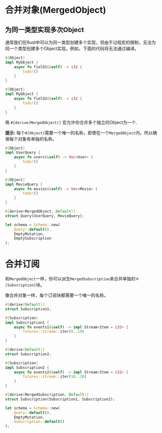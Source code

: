 # 合并对象(MergedObject)

## 为同一类型实现多次Object

通常我们在Rust中可以为同一类型创建多个实现，但由于过程宏的限制，无法为同一个类型创建多个Object实现。例如，下面的代码将无法通过编译。

```rust
#[Object]
impl MyObject {
    async fn field1(&self) -> i32 {
        todo!()
    }
}

#[Object]
impl MyObject {
    async fn field2(&self) -> i32 {
        todo!()    
    }
}
```

用 `#[derive(MergedObject)]` 宏允许你合并多个独立的Object为一个.

**提示:** 每个`#[Object]`需要一个唯一的名称，即使在一个`MergedObject`内，所以确保每个对象有单独的名称。

```rust
#[Object]
impl UserQuery {
    async fn users(&self) -> Vec<User> {
        todo!()
    }
}

#[Object]
impl MovieQuery {
    async fn movies(&self) -> Vec<Movie> {
        todo!()
    }
}

#[derive(MergedObject, Default)]
struct Query(UserQuery, MovieQuery);

let schema = Schema::new(
    Query::default(),
    EmptyMutation,
    EmptySubscription
);
```

# 合并订阅

和`MergedObject`一样，你可以派生`MergedSubscription`来合并单独的`＃[Subscription]`块。

像合并对象一样，每个订阅块都需要一个唯一的名称。

```rust
#[derive(Default)]
struct Subscription1;

#[Subscription]
impl Subscription1 {
    async fn events1(&self) -> impl Stream<Item = i32> {
        futures::stream::iter(0..10)
    }
}

#[derive(Default)]
struct Subscription2;

#[Subscription]
impl Subscription2 {
    async fn events2(&self) -> impl Stream<Item = i32> {
        futures::stream::iter(10..20)
    }
}

#[derive(MergedSubscription, Default)]
struct Subscription(Subscription1, Subscription2);

let schema = Schema::new(
    Query::default(),
    EmptyMutation,
    Subscription::default()
);
```
